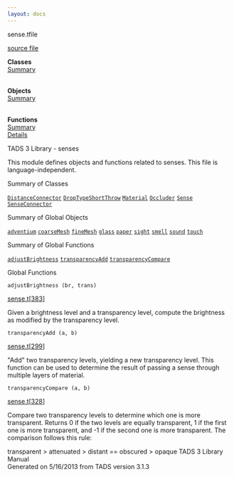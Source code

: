 ```yaml
---
layout: docs
---
```

<span class="title">sense.t</span><span class="type">file</span>

[source file](../source/sense.t.html)

**Classes**  
[Summary](#_ClassSummary_)  
 

**Objects**  
[Summary](#_ObjectSummary_)  
 

**Functions**  
[Summary](#_FunctionSummary_)  
[Details](#_Functions_)



TADS 3 Library - senses

This module defines objects and functions related to senses. This file
is language-independent.



<span id="_ClassSummary_"></span>



<span class="hdln">Summary of Classes</span>  



[`DistanceConnector`](../object/DistanceConnector.html) [`DropTypeShortThrow`](../object/DropTypeShortThrow.html) [`Material`](../object/Material.html) [`Occluder`](../object/Occluder.html) [`Sense`](../object/Sense.html) [`SenseConnector`](../object/SenseConnector.html)
<span id="_ObjectSummary_"></span>



<span class="hdln">Summary of Global Objects</span>  



[`adventium`](../object/adventium.html) [`coarseMesh`](../object/coarseMesh.html) [`fineMesh`](../object/fineMesh.html) [`glass`](../object/glass.html) [`paper`](../object/paper.html) [`sight`](../object/sight.html) [`smell`](../object/smell.html) [`sound`](../object/sound.html) [`touch`](../object/touch.html)
<span id="FunctionSummary_"></span>



<span class="hdln">Summary of Global Functions</span>  



[`adjustBrightness`](#adjustBrightness) [`transparencyAdd`](#transparencyAdd) [`transparencyCompare`](#transparencyCompare)

<span id="_Functions_"></span>



<span class="hdln">Global Functions</span>  



<span id="adjustBrightness"></span>

`adjustBrightness (br, trans)`

[sense.t](../file/sense.t.html)\[[383](../source/sense.t.html#383)\]



Given a brightness level and a transparency level, compute the
brightness as modified by the transparency level.



<span id="transparencyAdd"></span>

`transparencyAdd (a, b)`

[sense.t](../file/sense.t.html)\[[299](../source/sense.t.html#299)\]



"Add" two transparency levels, yielding a new transparency level. This
function can be used to determine the result of passing a sense through
multiple layers of material.



<span id="transparencyCompare"></span>

`transparencyCompare (a, b)`

[sense.t](../file/sense.t.html)\[[328](../source/sense.t.html#328)\]



Compare two transparency levels to determine which one is more
transparent. Returns 0 if the two levels are equally transparent, 1 if
the first one is more transparent, and -1 if the second one is more
transparent. The comparison follows this rule:

transparent \> attenuated \> distant == obscured \> opaque
TADS 3 Library Manual  
Generated on 5/16/2013 from TADS version 3.1.3



